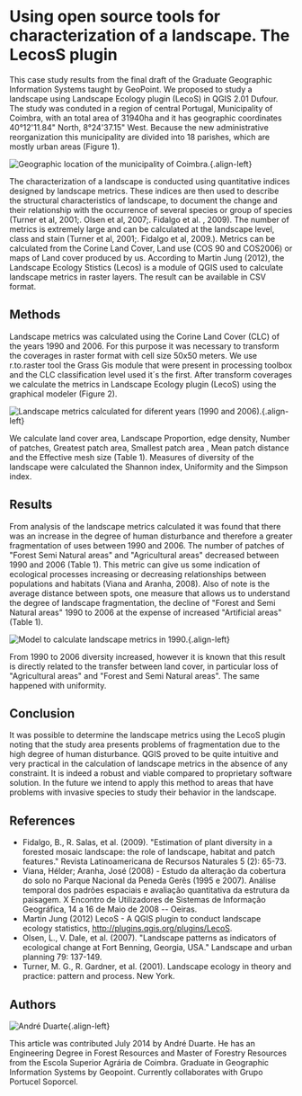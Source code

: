 # Using open source tools for characterization of a landscape. The LecosS plugin

This case study results from the final draft of the Graduate Geographic
Information Systems taught by GeoPoint. We proposed to study a landscape
using Landscape Ecology plugin (LecoS) in QGIS 2.01 Dufour. The study
was conduted in a region of central Portugal, Municipality of Coimbra,
with an total area of 31940ha and it has geographic coordinates
40°12\'11.84\" North, 8°24\'37.15\" West. Because the new administrative
reorganization this municipality are divided into 18 parishes, which are
mostly urban areas (Figure 1).

![Geographic location of the municipality of
Coimbra.](./images/portugal_coimbra1.png){.align-left}

The characterization of a landscape is conducted using quantitative
indices designed by landscape metrics. These indices are then used to
describe the structural characteristics of landscape, to document the
change and their relationship with the occurrence of several species or
group of species (Turner et al, 2001;. Olsen et al, 2007;. Fidalgo et
al. , 2009). The number of metrics is extremely large and can be
calculated at the landscape level, class and stain (Turner et al, 2001;.
Fidalgo et al, 2009.). Metrics can be calculated from the Corine Land
Cover, Land use (COS 90 and COS2006) or maps of Land cover produced by
us. According to Martin Jung (2012), the Landscape Ecology Stistics
(Lecos) is a module of QGIS used to calculate landscape metrics in
raster layers. The result can be available in CSV format.

## Methods

Landscape metrics was calculated using the Corine Land Cover (CLC) of
the years 1990 and 2006. For this purpose it was necessary to transform
the coverages in raster format with cell size 50x50 meters. We use
r.to.raster tool the Grass Gis module that were present in processing
toolbox and the CLC classification level used it´s the first. After
transform coverages we calculate the metrics in Landscape Ecology plugin
(LecoS) using the graphical modeler (Figure 2).

![Landscape metrics calculated for diferent years (1990 and
2006).](./images/portugal_coimbra3.png){.align-left}

We calculate land cover area, Landscape Proportion, edge density, Number
of patches, Greatest patch area, Smallest patch area , Mean patch
distance and the Effective mesh size (Table 1). Measures of diversity of
the landscape were calculated the Shannon index, Uniformity and the
Simpson index.

## Results

From analysis of the landscape metrics calculated it was found that
there was an increase in the degree of human disturbance and therefore a
greater fragmentation of uses between 1990 and 2006. The number of
patches of "Forest Semi Natural areas" and "Agricultural areas"
decreased between 1990 and 2006 (Table 1). This metric can give us some
indication of ecological processes increasing or decreasing
relationships between populations and habitats (Viana and Aranha, 2008).
Also of note is the average distance between spots, one measure that
allows us to understand the degree of landscape fragmentation, the
decline of "Forest and Semi Natural areas" 1990 to 2006 at the expense
of increased "Artificial areas" (Table 1).

![Model to calculate landscape metrics in
1990.](./images/portugal_coimbra2.png){.align-left}

From 1990 to 2006 diversity increased, however it is known that this
result is directly related to the transfer between land cover, in
particular loss of "Agricultural areas" and "Forest and Semi Natural
areas". The same happened with uniformity.

## Conclusion

It was possible to determine the landscape metrics using the LecoS
plugin noting that the study area presents problems of fragmentation due
to the high degree of human disturbance. QGIS proved to be quite
intuitive and very practical in the calculation of landscape metrics in
the absence of any constraint. It is indeed a robust and viable compared
to proprietary software solution. In the future we intend to apply this
method to areas that have problems with invasive species to study their
behavior in the landscape.

## References

-   Fidalgo, B., R. Salas, et al. (2009). \"Estimation of plant
    diversity in a forested mosaic landscape: the role of landscape,
    habitat and patch features.\" Revista Latinoamericana de Recursos
    Naturales 5 (2): 65-73.
-   Viana, Hélder; Aranha, José (2008) - Estudo da alteração da
    cobertura do solo no Parque Nacional da Peneda Gerês (1995 e 2007).
    Análise temporal dos padrões espaciais e avaliação quantitativa da
    estrutura da paisagem. X Encontro de Utilizadores de Sistemas de
    Informação Geográfica, 14 a 16 de Maio de 2008 -- Oeiras.
-   Martin Jung (2012) LecoS - A QGIS plugin to conduct landscape
    ecology statistics, <http://plugins.qgis.org/plugins/LecoS>.
-   Olsen, L., V. Dale, et al. (2007). \"Landscape patterns as
    indicators of ecological change at Fort Benning, Georgia, USA.\"
    Landscape and urban planning 79: 137-149.
-   Turner, M. G., R. Gardner, et al. (2001). Landscape ecology in
    theory and practice: pattern and process. New York.

## Authors

![André Duarte](./images/portugal_coimbra4.png){.align-left}

This article was contributed July 2014 by André Duarte. He has an
Engineering Degree in Forest Resources and Master of Forestry Resources
from the Escola Superior Agrária de Coimbra. Graduate in Geographic
Information Systems by Geopoint. Currently collaborates with Grupo
Portucel Soporcel.
